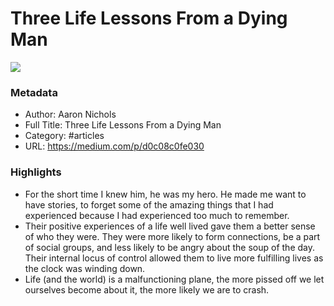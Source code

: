 # Three Life Lessons From a Dying Man

![](https://readwise-assets.s3.amazonaws.com/static/images/article4.6bc1851654a0.png)

### Metadata

- Author: Aaron Nichols
- Full Title: Three Life Lessons From a Dying Man
- Category: #articles
- URL: https://medium.com/p/d0c08c0fe030

### Highlights

- For the short time I knew him, he was my hero. He made me want to have stories, to forget some of the amazing things that I had experienced because I had experienced too much to remember.
- Their positive experiences of a life well lived gave them a better sense of who they were. They were more likely to form connections, be a part of social groups, and less likely to be angry about the soup of the day. Their internal locus of control allowed them to live more fulfilling lives as the clock was winding down.
- Life (and the world) is a malfunctioning plane, the more pissed off we let ourselves become about it, the more likely we are to crash.

